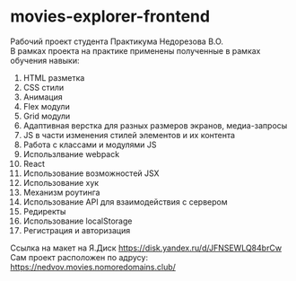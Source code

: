 # movies-explorer-frontend

Рабочий проект студента Практикума Недорезова В.О.  
В рамках проекта на практике применены полученные в рамках обучения навыки:  
1. HTML разметка  
2. CSS стили  
3. Анимация  
4. Flex модули  
5. Grid модули  
6. Адаптивная верстка для разных размеров экранов, медиа-запросы  
7. JS в части изменения стилей элементов и их контента
8. Работа с классами и модулями JS
9. Использлвание webpack
10. React
11. Использование возможностей JSX
13. Использование хук
14. Механизм роутинга
15. Использование API для взаимодействия с сервером
16. Редиректы  
17. Использование localStorage
18. Регистрация и авторизация

Ссылка на макет на Я.Диск https://disk.yandex.ru/d/JFNSEWLQ84brCw
Сам проект расположен по адрусу: https://nedvov.movies.nomoredomains.club/
